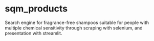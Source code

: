 # sqm_products
Search engine for fragrance-free shampoos suitable for people with multiple chemical sensitivity through scraping with selenium, and presentation with streamlit.